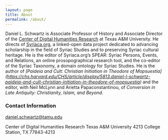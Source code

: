 ```yaml
---
layout: page
title: About
permalink: /about/
---
```


Daniel L. Schwartz is Associate Professor of History and Associate Director of the
[Center of Digital Humanities Research](http://codhr.dh.tamu.edu/) at Texas A&M University. 
He directs of [Syriaca.org](http://syriaca.org), 
  a linked-open data project dedicated to advancing scholarship in the field of Syriac Studies 
  and to preserving Syriac cultural heritage. He is the editor of Syriaca.org’s SPEAR: 
  Syriac Persons, Events, and Relations, an online prosopographical research tool, and the
  co-editor of the Syriac Taxonomy, a domain ontology for Syriac Studies. He is the author of 
  _[Paideia and Cult: Christian Initiation in Theodore of Mopsuestia]
  (https://chs.harvard.edu/CHS/article/display/5813.daniel-l-schwartz-paideia-and-cult-christian-initiation-in-theodore-of-mopsuestia)_ 
  and the editor, with Neil McLynn and Arietta Papaconstantinou, of 
  _Conversion in Late Antiquity: Christianity, Islam, and Beyond_.
  
  ### Contact Information
  
  daniel.schwartz@tamu.edu
  
  Center of Digital Humanities Research
  Texas A&M University 4213
  College Station, TX 77843-4213
  




[jekyll-organization]: https://github.com/jekyll
